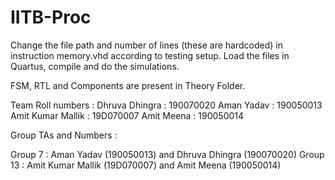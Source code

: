 # IITB-Proc

Change the file path and number of lines (these are hardcoded) in instruction memory.vhd according to testing setup. Load the files in Quartus, compile and do the simulations.

FSM, RTL and Components are present in Theory Folder.

Team Roll numbers : 
Dhruva Dhingra : 190070020
Aman Yadav : 190050013
Amit Kumar Mallik : 19D070007
Amit Meena : 190050014

Group TAs and Numbers :

Group 7 : Aman Yadav (190050013) and Dhruva Dhingra (190070020)
Group 13 : Amit Kumar Mallik (19D070007) and Amit Meena (190050014)
